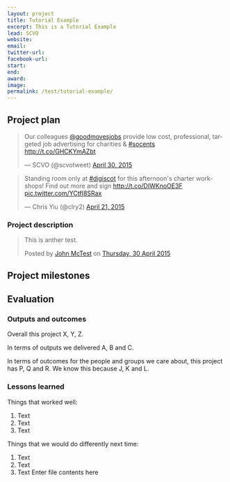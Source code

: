 ```yaml
---
layout: project
title: Tutorial Example
excerpt: This is a Tutorial Example
lead: SCVO
website: 
email: 
twitter-url: 
facebook-url: 
start: 
end: 
award: 
image:
permalink: /test/tutorial-example/ 
---
```


## Project plan

<blockquote class="twitter-tweet" lang="en"><p lang="en" dir="ltr">Our colleagues <a href="https://twitter.com/goodmovesjobs">@goodmovesjobs</a> provide low cost, professional, targeted job advertising for charities &amp; <a href="https://twitter.com/hashtag/socents?src=hash">#socents</a> <a href="http://t.co/GHCKYmAZbt">http://t.co/GHCKYmAZbt</a></p>&mdash; SCVO (@scvotweet) <a href="https://twitter.com/scvotweet/status/593721959323545600">April 30, 2015</a></blockquote>
<script asyncsrc="//platform.twitter.com/widgets.js" charset="utf-8"></script>

<blockquote class="twitter-tweet" lang="en"><p>Standing room only at <a href="https://twitter.com/hashtag/digiscot?src=hash">#digiscot</a> for this afternoon&#39;s charter workshops! Find out more and sign <a href="http://t.co/DIWKnoOE3F">http://t.co/DIWKnoOE3F</a> <a href="http://t.co/YCtfI8SRax">pic.twitter.com/YCtfI8SRax</a></p>&mdash; Chris Yiu (@clry2) <a href="https://twitter.com/clry2/status/590502283982610432">April 21, 2015</a></blockquote>
<script async src="//platform.twitter.com/widgets.js" charset="utf-8"></script>

### Project description

<div id="fb-root"></div><script>(function(d, s, id) {  var js, fjs = d.getElementsByTagName(s)[0];  if (d.getElementById(id)) return;  js = d.createElement(s); js.id = id;  js.src = "//connect.facebook.net/en_GB/sdk.js#xfbml=1&version=v2.3";  fjs.parentNode.insertBefore(js, fjs);}(document, 'script', 'facebook-jssdk'));</script><div class="fb-post" data-href="https://www.facebook.com/permalink.php?story_fbid=1405025589820147&amp;id=100009381588105" data-width="500"><div class="fb-xfbml-parse-ignore"><blockquote cite="https://www.facebook.com/permalink.php?story_fbid=1405025589820147&amp;id=100009381588105"><p>This is anther test.</p>Posted by <a href="https://www.facebook.com/profile.php?id=100009381588105">John McTest</a> on <a href="https://www.facebook.com/permalink.php?story_fbid=1405025589820147&amp;id=100009381588105">Thursday, 30 April 2015</a></blockquote></div></div>

## Project milestones



## Evaluation



### Outputs and outcomes

Overall this project X, Y, Z.

In terms of outputs we delivered A, B and C.

In terms of outcomes for the people and groups we care about, this project has P, Q and R. We know this because J, K and L.

### Lessons learned

Things that worked well:

1. Text
2. Text
3. Text

Things that we would do differently next time:

1. Text
2. Text
3. Text
Enter file contents here
